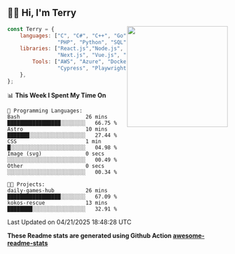 <h2>👋🏻 Hi, I'm Terry</h2>

<img align='right' src="https://media.giphy.com/media/fkZukR450RQ1qnGaq9/giphy.gif" width="230">

```javascript
const Terry = {
    languages: ["C", "C#", "C++", "Go", "Java", "Javascript",
                "PHP", "Python", "SQL", "Typescript"],
    libraries: ["React.js","Node.js", ".Net", "Express.js",
                "Next.js", "Vue.js", "Astro.js", "CUDA"],
        Tools: ["AWS", "Azure", "Docker🐳", "Git", "Figma",
                "Cypress", "Playwright", "Postman", "Jira"],
    },
};
```
<!--START_SECTION:waka-->
📊 **This Week I Spent My Time On** 

```text
💬 Programming Languages: 
Bash                     26 mins             █████████████████░░░░░░░░   66.75 % 
Astro                    10 mins             ███████░░░░░░░░░░░░░░░░░░   27.44 % 
CSS                      1 min               █░░░░░░░░░░░░░░░░░░░░░░░░   04.98 % 
Image (svg)              0 secs              ░░░░░░░░░░░░░░░░░░░░░░░░░   00.49 % 
Other                    0 secs              ░░░░░░░░░░░░░░░░░░░░░░░░░   00.34 % 

🐱‍💻 Projects: 
daily-games-hub          26 mins             █████████████████░░░░░░░░   67.09 % 
kokos-rescue             13 mins             ████████░░░░░░░░░░░░░░░░░   32.91 % 
```


 Last Updated on 04/21/2025 18:48:28 UTC
<!--END_SECTION:waka-->

**These Readme stats are generated using Github Action [awesome-readme-stats](https://github.com/anmol098/waka-readme-stats)**
